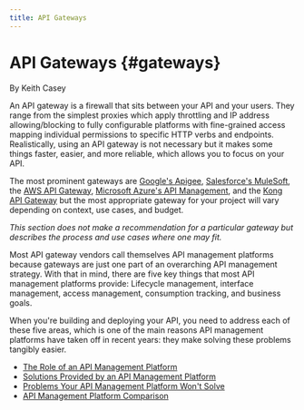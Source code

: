 ```yaml
---
title: API Gateways
---
```

# API Gateways {#gateways}

<div class="chapter-author">By Keith Casey</div>

An API gateway is a firewall that sits between your API and your users. They range from the simplest proxies which apply throttling and IP address allowing/blocking to fully configurable platforms with fine-grained access mapping individual permissions to specific HTTP verbs and endpoints. Realistically, using an API gateway is not necessary but it makes some things faster, easier, and more reliable, which allows you to focus on your API.

The most prominent gateways are [Google's Apigee](https://apigee.com/api-management/), [Salesforce's MuleSoft](https://www.mulesoft.com/), the [AWS API Gateway](https://aws.amazon.com/api-gateway/), [Microsoft Azure's API Management](https://azure.microsoft.com/en-us/services/api-management/), and the [Kong API Gateway](https://konghq.com/) but the most appropriate gateway for your project will vary depending on context, use cases, and budget.

*This section does not make a recommendation for a particular gateway but describes the process and use cases where one may fit.*

Most API gateway vendors call themselves API management platforms because gateways are just one part of an overarching API management strategy. With that in mind, there are five key things that most API management platforms provide: Lifecycle management, interface management, access management, consumption tracking, and business goals.

When you're building and deploying your API, you need to address each of these five areas, which is one of the main reasons API management platforms have taken off in recent years: they make solving these problems tangibly easier.





<section class="chapter-subsection-list"><ul><li><a href="/books/api-security/gateways/management-platform">The Role of an API Management Platform</a></li><li><a href="/books/api-security/gateways/solutions">Solutions Provided by an API Management Platform</a></li><li><a href="/books/api-security/gateways/problems-they-will-not-solve">Problems Your API Management Platform Won't Solve</a></li><li><a href="/books/api-security/gateways/comparison">API Management Platform Comparison</a></li></ul></section>
